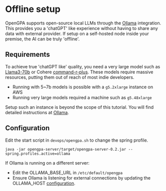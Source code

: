 # Offline setup

OpenGPA supports open-source local LLMs through the [Ollama](https://www.ollama.com/) integration. This
provides you a 'chatGPT' like experience without having to share any data with external provider. If 
setup on a self-hosted node inside your premise, the AI can be truly 'offline'.

## Requirements

To achieve true 'chatGPT like' quality, you need a very large model such as [Llama3-70b](https://ollama.com/library/llama3) 
or Cohere [command-r-plus](https://ollama.com/library/command-r-plus). These models require massive
resources, putting them out of reach of most indie developers. 

- Running with 5~7b models is possible with a `g5.2xlarge` instance on AWS
- Running very large models required a machine such as `g5.48xlarge`

Setup such an instance is beyond the scope of this tutorial. You will find detailed instructions
at [Ollama](https://ollama.com/download).

## Configuration

Edit the start script in `devops/opengpa.sh` to change the spring profile.

```
java -jar opengpa-server/target/opengpa-server-0.2.jar --spring.profiles.active=ollama
```

If Ollama is running on a different server:

- Edit the OLLAMA_BASE_URL in `/etc/default/opengpa`
- Ensure Ollama is listening for external connections by updating the 
OLLAMA_HOST [configuration](https://github.com/ollama/ollama/blob/main/docs/faq.md#setting-environment-variables-on-linux).